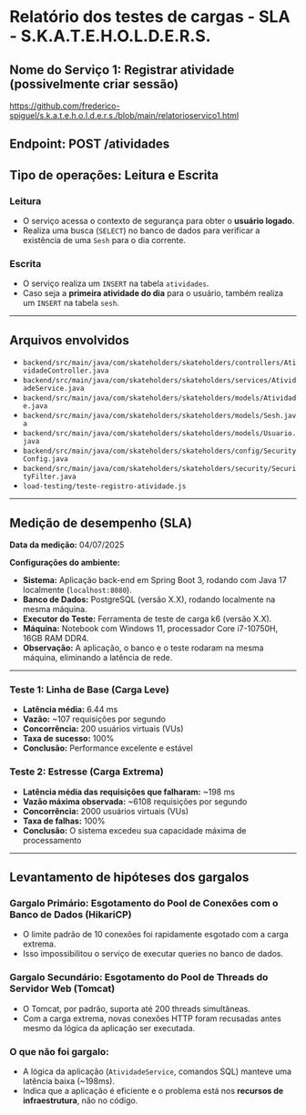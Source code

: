 # Relatório dos testes de cargas - SLA -  S.K.A.T.E.H.O.L.D.E.R.S.
## Nome do Serviço 1: Registrar atividade (possivelmente criar sessão)
 https://github.com/frederico-spiguel/s.k.a.t.e.h.o.l.d.e.r.s./blob/main/relatorioservico1.html
## Endpoint: POST /atividades

## Tipo de operações: Leitura e Escrita

### Leitura
- O serviço acessa o contexto de segurança para obter o **usuário logado**.
- Realiza uma busca (`SELECT`) no banco de dados para verificar a existência de uma `Sesh` para o dia corrente.

### Escrita
- O serviço realiza um `INSERT` na tabela `atividades`.
- Caso seja a **primeira atividade do dia** para o usuário, também realiza um `INSERT` na tabela `sesh`.

---

## Arquivos envolvidos

- `backend/src/main/java/com/skateholders/skateholders/controllers/AtividadeController.java`
- `backend/src/main/java/com/skateholders/skateholders/services/AtividadeService.java`
- `backend/src/main/java/com/skateholders/skateholders/models/Atividade.java`
- `backend/src/main/java/com/skateholders/skateholders/models/Sesh.java`
- `backend/src/main/java/com/skateholders/skateholders/models/Usuario.java`
- `backend/src/main/java/com/skateholders/skateholders/config/SecurityConfig.java`
- `backend/src/main/java/com/skateholders/skateholders/security/SecurityFilter.java`
- `load-testing/teste-registro-atividade.js`

---

## Medição de desempenho (SLA)

**Data da medição:** 04/07/2025

**Configurações do ambiente:**
- **Sistema:** Aplicação back-end em Spring Boot 3, rodando com Java 17 localmente (`localhost:8080`).
- **Banco de Dados:** PostgreSQL (versão X.X), rodando localmente na mesma máquina.
- **Executor do Teste:** Ferramenta de teste de carga k6 (versão X.X).
- **Máquina:** Notebook com Windows 11, processador Core i7-10750H, 16GB RAM DDR4.
- **Observação:** A aplicação, o banco e o teste rodaram na mesma máquina, eliminando a latência de rede.

---

### Teste 1: Linha de Base (Carga Leve)

- **Latência média:** 6.44 ms
- **Vazão:** ~107 requisições por segundo
- **Concorrência:** 200 usuários virtuais (VUs)
- **Taxa de sucesso:** 100%
- **Conclusão:** Performance excelente e estável

### Teste 2: Estresse (Carga Extrema)

- **Latência média das requisições que falharam:** ~198 ms
- **Vazão máxima observada:** ~6108 requisições por segundo
- **Concorrência:** 2000 usuários virtuais (VUs)
- **Taxa de falhas:** 100%
- **Conclusão:** O sistema excedeu sua capacidade máxima de processamento

---

## Levantamento de hipóteses dos gargalos

### Gargalo Primário: Esgotamento do Pool de Conexões com o Banco de Dados (HikariCP)
- O limite padrão de 10 conexões foi rapidamente esgotado com a carga extrema.
- Isso impossibilitou o serviço de executar queries no banco de dados.

### Gargalo Secundário: Esgotamento do Pool de Threads do Servidor Web (Tomcat)
- O Tomcat, por padrão, suporta até 200 threads simultâneas.
- Com a carga extrema, novas conexões HTTP foram recusadas antes mesmo da lógica da aplicação ser executada.

### O que **não** foi gargalo:
- A lógica da aplicação (`AtividadeService`, comandos SQL) manteve uma latência baixa (~198ms).
- Indica que a aplicação é eficiente e o problema está nos **recursos de infraestrutura**, não no código.
